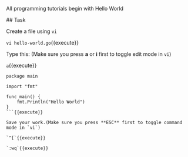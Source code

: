 All programming tutorials begin with Hello World

## Task

Create a file using `vi`

`vi hello-world.go`{{execute}}

Type this: (Make sure you press **a** or **i** first to toggle edit mode in `vi`)

`a`{{execute}}

```
package main

import "fmt"

func main() {
    fmt.Println("Hello World")
}
```{{execute}}

Save your work.(Make sure you press **ESC** first to toggle command mode in `vi`)

`^[`{{execute}}

`:wq`{{execute}}
